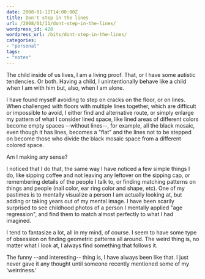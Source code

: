 ```yaml
---
date: 2008-01-11T14:00:00Z
title: Don't step in the lines
url: /2008/01/11/dont-step-in-the-lines/
wordpress_id: 428
wordpress_url: /bits/dont-step-in-the-lines/
categories:
- "personal"
tags:
- "notes"
---
```


The child inside of us lives, I am a living proof. That, or I have some autistic tendencies. Or both. Having a child, I unintentionally behave like a child when I am with him but, also, when I am alone.

I have found myself avoiding to step on cracks on the floor, or on lines. When challenged with floors with multiple lines together, which are difficult or impossible to avoid, I either find and alternative route, or simply enlarge my pattern of what I consider lined space, like lined areas of different colors become empty spaces --without lines--, for example, all the black mosaic, even though it has lines, becomes a "flat" and the lines not to be stepped on become those who divide the black mosaic space from a different colored space.

Am I making any sense?

I noticed that I do that, the same way  I have noticed a few simple things I do, like sipping coffee and not leaving any leftover on the sipping cap, or remembering details of the people I talk to, or finding matching patterns on things and people (nail color, ear ring color and shape, etc). One of my pastimes is to mentally visualize a person I am actually looking at, but adding or taking years out of my mental image. I have been scarily surprised to see childhood photos of a person I mentally applied "age regression", and find them to match almost perfectly to what I had imagined.

I tend to fantasize a lot, all in my mind, of course. I seem to have some type of obsession on finding geometric patterns all around. The weird thing is, no matter what I look at, I always find something that follows it.

The funny --and interesting-- thing is, I have always been like that. I just never gave it any thought until someone recently mentioned some of my 'weirdness.'
